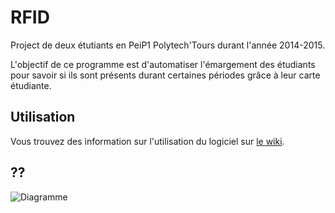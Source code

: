 # RFID
Project de deux étutiants en PeiP1 Polytech'Tours durant l'année 2014-2015.

L'objectif de ce programme est d'automatiser l'émargement des étudiants pour savoir si ils sont présents durant certaines périodes grâce à leur carte étudiante.

## Utilisation
Vous trouvez des information sur l'utilisation du logiciel sur [le wiki](https://github.com/MrCraftCod/RFID/wiki).

## ??
![Diagramme](http://puu.sh/gSXUY/53d12fb689.png)

